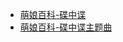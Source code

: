 - [萌娘百科-碟中谍](https://zh.moegirl.org.cn/%E7%A2%9F%E4%B8%AD%E8%B0%8D)
- [萌娘百科-碟中谍主题曲](https://zh.moegirl.org.cn/%E7%A2%9F%E4%B8%AD%E8%B0%8D%E4%B8%BB%E9%A2%98%E6%9B%B2)
